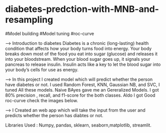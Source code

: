 # diabetes-predction-with-MNB-and-resampling
#Model building
#Model tuning
#roc-curve

--> Introduction to diabetes
Diabetes is a chronic (long-lasting) health condition that affects how your body turns food into energy.
Your body breaks down most of the food you eat into sugar (glucose) and releases it into your bloodstream. When your blood sugar goes up, it signals your pancreas to release insulin. Insulin acts like a key to let the blood sugar into your body’s cells for use as energy.

--> In this project I created model which will predict whether the person have diabetes or not. I used Random Forest, KNN, Gaussian NB, and SVC, I tuned All these models. Naive BAyes gave me an Gereralized Models. I got 80% precision , recall, and f1-score for the both classes. Aldo I got Good roc-curve check the images below.

--> I Created an web app which will take the input from the user and predicts whether the person has diabtes or not.

Libraries Used :
Numpy, pandas, sklearn, seaborn,matplotlib, streamlit.

